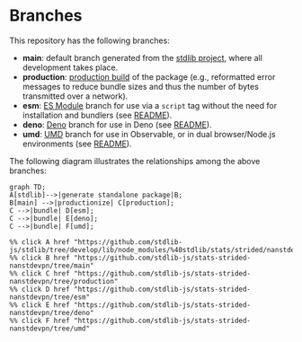 <!--

@license Apache-2.0

Copyright (c) 2022 The Stdlib Authors.

Licensed under the Apache License, Version 2.0 (the "License");
you may not use this file except in compliance with the License.
You may obtain a copy of the License at

    http://www.apache.org/licenses/LICENSE-2.0

Unless required by applicable law or agreed to in writing, software
distributed under the License is distributed on an "AS IS" BASIS,
WITHOUT WARRANTIES OR CONDITIONS OF ANY KIND, either express or implied.
See the License for the specific language governing permissions and
limitations under the License.

-->

# Branches

This repository has the following branches:

-   **main**: default branch generated from the [stdlib project][stdlib-url], where all development takes place.
-   **production**: [production build][production-url] of the package (e.g., reformatted error messages to reduce bundle sizes and thus the number of bytes transmitted over a network).
-   **esm**: [ES Module][esm-url] branch for use via a `script` tag without the need for installation and bundlers (see [README][esm-readme]).
-   **deno**: [Deno][deno-url] branch for use in Deno (see [README][deno-readme]).
-   **umd**: [UMD][umd-url] branch for use in Observable, or in dual browser/Node.js environments (see [README][umd-readme]).

The following diagram illustrates the relationships among the above branches:

```mermaid
graph TD;
A[stdlib]-->|generate standalone package|B;
B[main] -->|productionize| C[production];
C -->|bundle| D[esm];
C -->|bundle| E[deno];
C -->|bundle| F[umd];

%% click A href "https://github.com/stdlib-js/stdlib/tree/develop/lib/node_modules/%40stdlib/stats/strided/nanstdevpn"
%% click B href "https://github.com/stdlib-js/stats-strided-nanstdevpn/tree/main"
%% click C href "https://github.com/stdlib-js/stats-strided-nanstdevpn/tree/production"
%% click D href "https://github.com/stdlib-js/stats-strided-nanstdevpn/tree/esm"
%% click E href "https://github.com/stdlib-js/stats-strided-nanstdevpn/tree/deno"
%% click F href "https://github.com/stdlib-js/stats-strided-nanstdevpn/tree/umd"
```

[stdlib-url]: https://github.com/stdlib-js/stdlib/tree/develop/lib/node_modules/%40stdlib/stats/strided/nanstdevpn
[production-url]: https://github.com/stdlib-js/stats-strided-nanstdevpn/tree/production
[deno-url]: https://github.com/stdlib-js/stats-strided-nanstdevpn/tree/deno
[deno-readme]: https://github.com/stdlib-js/stats-strided-nanstdevpn/blob/deno/README.md
[umd-url]: https://github.com/stdlib-js/stats-strided-nanstdevpn/tree/umd
[umd-readme]: https://github.com/stdlib-js/stats-strided-nanstdevpn/blob/umd/README.md
[esm-url]: https://github.com/stdlib-js/stats-strided-nanstdevpn/tree/esm
[esm-readme]: https://github.com/stdlib-js/stats-strided-nanstdevpn/blob/esm/README.md